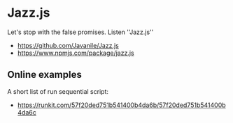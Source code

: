 # Jazz.js
Let's stop with the false promises. Listen ''Jazz.js''

- https://github.com/Javanile/Jazz.js
- https://www.npmjs.com/package/jazz.js

## Online examples
A short list of run sequential script:
- https://runkit.com/57f20ded751b541400b4da6b/57f20ded751b541400b4da6c
